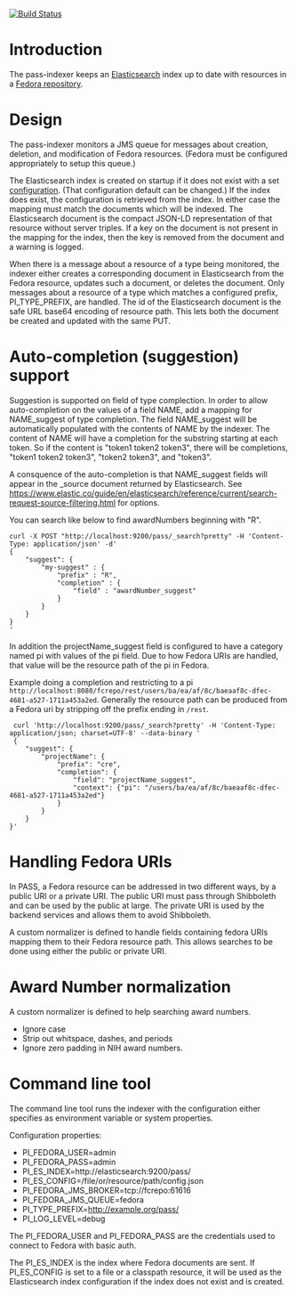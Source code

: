 [![Build Status](https://travis-ci.org/OA-PASS/pass-indexer.png?branch=master)](https://travis-ci.org/OA-PASS/pass-indexer)


# Introduction

The pass-indexer keeps an [Elasticsearch](https://github.com/elastic/elasticsearch) index up to date with resources in a
[Fedora repository](https://fedorarepository.org/).

# Design

The pass-indexer monitors a JMS queue for messages about creation, deletion, and modification of Fedora resources.
(Fedora must be configured appropriately to setup this queue.)

The Elasticsearch index is created on startup if it does not exist with a set [configuration](pass-indexer-core/src/main/resources/esindex.json).
(That configuration default can be changed.)
If the index does exist, the configuration is retrieved from the index. In either case the mapping must match the documents which will be indexed.
The Elasticsearch document is the compact JSON-LD representation of that resource without server triples. If a key on the document is not present
in the mapping for the index, then the key is removed from the document and a warning is logged.

When there is a message about a resource of a type being monitored, the indexer either creates a corresponding document in Elasticsearch 
from the Fedora resource, updates such a document, or deletes the document.  Only messages about a resource of a type which matches a
configured prefix, PI_TYPE_PREFIX, are handled. The id of the Elasticsearch document is the safe URL base64 encoding of resource path. This lets both the document be created and updated with the same PUT.

# Auto-completion (suggestion) support

Suggestion is supported on field of type complection. In order to allow auto-completion on the values of a field
NAME, add a mapping for NAME_suggest of type completion. The field NAME_suggest will be automatically populated with the
contents of NAME by the indexer. The content of NAME will have a completion for the substring starting at each token. So
if the content is "token1 token2 token3", there will be completions, "token1 token2 token3", "token2 token3", and "token3".

A consquence of the auto-completion is that NAME_suggest fields will appear in the _source document returned by Elasticsearch.
See https://www.elastic.co/guide/en/elasticsearch/reference/current/search-request-source-filtering.html for options.

You can search like below to find awardNumbers beginning with "R".

```
curl -X POST "http://localhost:9200/pass/_search?pretty" -H 'Content-Type: application/json' -d'
{
    "suggest": {
        "my-suggest" : {
            "prefix" : "R", 
            "completion" : { 
                "field" : "awardNumber_suggest" 
            }
        }
    }
}
'
```

In addition the projectName_suggest field is configured to have a category named pi with values of the pi field. Due to how Fedora URIs are handled, that value will be the resource path of the pi in Fedora.

Example doing a completion and restricting to a pi `http://localhost:8080/fcrepo/rest/users/ba/ea/af/8c/baeaaf8c-dfec-4681-a527-1711a453a2ed`. Generally the resource path can be produced from a Fedora uri by stripping off the prefix ending in `/rest`.


```
 curl 'http://localhost:9200/pass/_search?pretty' -H 'Content-Type: application/json; charset=UTF-8' --data-binary '
 {
    "suggest": {
        "projectName": {
            "prefix": "cre",
            "completion": {
                "field": "projectName_suggest",
                "context": {"pi": "/users/ba/ea/af/8c/baeaaf8c-dfec-4681-a527-1711a453a2ed"}
            }
        }
    }
}'
```

# Handling Fedora URIs

In PASS, a Fedora resource can be addressed in two different ways, by a public URI or a private URI. The public URI must pass through Shibboleth and can be used by the public
at large. The private URI is used by the backend services and allows them to avoid Shibboleth.

A custom normalizer is defined to handle fields containing fedora URIs mapping them to their Fedora resource path. This allows searches to be done using either the public
or private URI.

# Award Number normalization

A custom normalizer is defined to help searching award numbers.

* Ignore case
* Strip out whitspace, dashes, and periods
* Ignore zero padding in NIH award numbers.

# Command line tool

The command line tool runs the indexer with the configuration either specifies as environment variable or system
properties. 

Configuration properties:
* PI_FEDORA_USER=admin
* PI_FEDORA_PASS=admin
* PI_ES_INDEX=http://elasticsearch:9200/pass/
* PI_ES_CONFIG=/file/or/resource/path/config.json
* PI_FEDORA_JMS_BROKER=tcp://fcrepo:61616
* PI_FEDORA_JMS_QUEUE=fedora
* PI_TYPE_PREFIX=http://example.org/pass/
* PI_LOG_LEVEL=debug


The PI_FEDORA_USER and PI_FEDORA_PASS are the credentials used to connect to Fedora with basic auth.

The PI_ES_INDEX is the index where Fedora documents are sent. If PI_ES_CONFIG is set to a file or
a classpath resource, it will be used as the Elasticsearch index configuration if the index does not
exist and is created.


